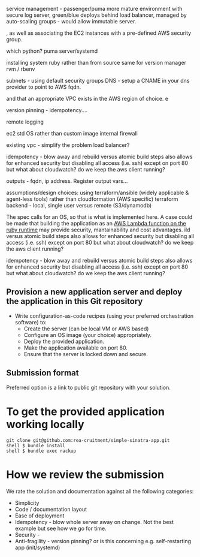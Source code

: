 service management - passenger/puma
more mature environment with secure log server, green/blue deploys behind load balancer, managed by auto-scaling groups - would allow immutable server.

, as well as associating the EC2 instances with a pre-defined AWS security group. 

which python?
puma server/systemd


installing system ruby 
rather than from source 
same for version manager rvm / rbenv



subnets - using default
security groups
DNS - setup a CNAME in your dns provider to point to AWS fqdn.

and that an appropriate VPC exists in the AWS region of choice. e 

version pinning - idempotency....

remote logging

ec2 std OS rather than custom image
internal firewall

existing vpc - simplify the problem
load balancer?

idempotency - blow away and rebuild versus atomic build steps
also allows for enhanced security but disabling all access (i.e. ssh) except on port 80
but what about cloudwatch? do we keep the aws client running?

outputs - fqdn, ip address. Register output vars...


assumptions/design choices:
using terraform/ansible (widely applicable & agent-less tools) rather than cloudformation (AWS specific)
terraform backend - local, single user versus remote (S3/dynamodb)

The spec calls for an OS, so that is what is implemented here. A case could be made that building the application as an [AWS Lambda function on the ruby runtime](https://docs.aws.amazon.com/lambda/latest/dg/lambda-ruby.html) may provide security, mantainability and cost advantages.
ild versus atomic build steps
also allows for enhanced security but disabling all access (i.e. ssh) except on port 80
but what about cloudwatch? do we keep the aws client running?

idempotency - blow away and rebuild versus atomic build steps
also allows for enhanced security but disabling all access (i.e. ssh) except on port 80
but what about cloudwatch? do we keep the aws client running?

Provision a new application server and deploy the application in this Git repository
------------------------------------------------------------------------------------
- Write configuration-as-code recipes (using your preferred orchestration software) to:
  - Create the server (can be local VM or AWS based)
  - Configure an OS image (your choice) appropriately.
  - Deploy the provided application.
  - Make the application available on port 80.
  - Ensure that the server is locked down and secure.


Submission format
-----------------
Preferred option is a link to public git repository with your solution. 

To get the provided application working locally
===============================================

    git clone git@github.com:rea-cruitment/simple-sinatra-app.git
    shell $ bundle install
    shell $ bundle exec rackup


How we review the submission
============================
We rate the solution and documentation against all the following categories:

- Simplicity
- Code / documentation layout
- Ease of deployment
- Idempotency - blow whole server away on change. Not the best example but see how we go for time.
- Security - 
- Anti-fragility - version pinning? or is this concerning e.g. self-restarting app (init/systemd)




